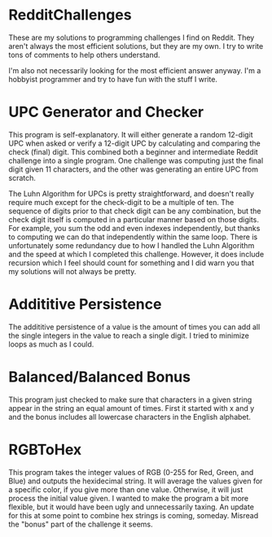 # RedditChallenges
These are my solutions to programming challenges I find on Reddit. They aren't always the most efficient solutions,
but they are my own. I try to write tons of comments to help others understand. 

I'm also not necessarily looking for the most efficient answer anyway. I'm a hobbyist programmer and try to have fun
with the stuff I write. 

# UPC Generator and Checker
This program is self-explanatory. It will either generate a random 12-digit UPC when asked or verify a 12-digit UPC by calculating and comparing the check (final) digit. This combined both a beginner and intermediate Reddit challenge into a single program. One challenge was computing just the final digit given 11 characters, and the other was generating an entire UPC from scratch. 

The Luhn Algorithm for UPCs is pretty straightforward, and doesn't really require much except for the check-digit to be a multiple of ten. The sequence of digits prior to that check digit can be any combination, but the check digit itself is computed in a particular manner based on those digits. For example, you sum the odd and even indexes independently, but thanks to computing we can do that independently within the same loop. There is unfortunately some redundancy due to how I handled the Luhn Algorithm and the speed at which I completed this challenge. However, it does include recursion which I feel should count for something and I did warn you that my solutions will not always be pretty.

# Addititive Persistence
The addititive persistence of a value is the amount of times you can add all the single integers in the value to reach a single digit. I tried to minimize loops as much as I could.

# Balanced/Balanced Bonus
This program just checked to make sure that characters in a given string appear in the string an equal amount of times. First it started with x and y and the bonus includes all lowercase characters in the English alphabet.

# RGBToHex
This program takes the integer values of RGB (0-255 for Red, Green, and Blue) and outputs the hexidecimal string. It will average the values given for a specific color, if you give more than one value. Otherwise, it will just process the initial value given. I wanted to make the program a bit more flexible, but it would have been ugly and unnecessarily taxing. 
An update for this at some point to combine hex strings is coming, someday. Misread the "bonus" part of the challenge it seems.
